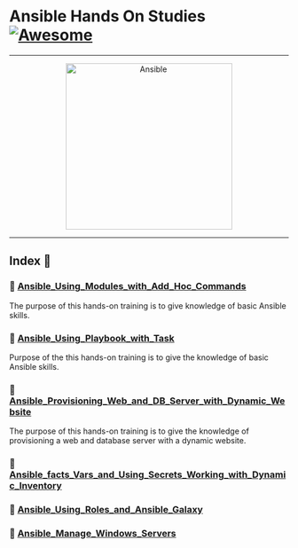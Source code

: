 Ansible Hands On Studies  [![Awesome](https://cdn.rawgit.com/sindresorhus/awesome/d7305f38d29fed78fa85652e3a63e154dd8e8829/media/badge.svg)](https://github.com/sindresorhus/awesome)
===============
<hr>

<p align="center">
    <img alt="Ansible" src="https://cdn.worldvectorlogo.com/logos/ansible.svg" height="300" width="300">
</p>
<hr>

## Index 📜

### 🔖 [Ansible_Using_Modules_with_Add_Hoc_Commands](https://github.com/medipnegiz/ansible_hands_on/tree/main/Ansible_Using_Modules_with_Add_Hoc_Commands)
The purpose of this hands-on training is to give knowledge of basic Ansible skills.

### 🔖 [Ansible_Using_Playbook_with_Task](https://github.com/medipnegiz/ansible_hands_on/tree/main/Ansible_Using_Playbook_with_Task)
Purpose of the this hands-on training is to give the knowledge of basic Ansible skills.

### 🔖 [Ansible_Provisioning_Web_and_DB_Server_with_Dynamic_Website](https://github.com/medipnegiz/ansible_hands_on/tree/main/Ansible_Provisioning_Web_and_DB_Server_with_Dynamic_Website)
The purpose of this hands-on training is to give the knowledge of provisioning a web and database server with a dynamic website.

### 🔖 [Ansible_facts_Vars_and_Using_Secrets_Working_with_Dynamic_Inventory](https://github.com/medipnegiz/ansible_hands_on/tree/main/Ansible_facts_Vars_and_Using_Secrets_Working_with_Dynamic_Inventory)

### 🔖 [Ansible_Using_Roles_and_Ansible_Galaxy](https://github.com/medipnegiz/ansible_hands_on/tree/main/Ansible_Using_Roles_and_Ansible_Galaxy)

### 🔖 [Ansible_Manage_Windows_Servers](https://github.com/medipnegiz/ansible_hands_on/tree/main/Ansible_Manage_Windows_Servers)
